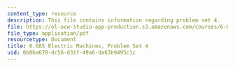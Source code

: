 ```yaml
---
content_type: resource
description: This file contains information regarding problem set 4.
file: https://ol-ocw-studio-app-production.s3.amazonaws.com/courses/6-685-electric-machines-fall-2013/0b0ba670dc56d31f49a6da63b9495c1c_MIT6_685F13_ps04.pdf
file_type: application/pdf
resourcetype: Document
title: 6.685 Electric Machines, Problem Set 4
uid: 0b0ba670-dc56-d31f-49a6-da63b9495c1c
---
```


